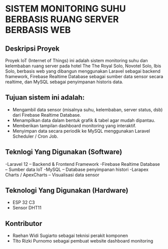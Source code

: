 # SISTEM MONITORING SUHU BERBASIS RUANG SERVER BERBASIS WEB

## Deskripsi Proyek
Proyek IoT (Internet of Things) ini adalah sistem monitoring suhu dan kelembaban ruang server pada hotel The The Royal Solo, Novotel Solo, Ibis Solo, berbasis web yang dibangun menggunakan Laravel sebagai backend framework, Firebase Realtime Database sebagai sumber data sensor secara realtime, dan MySQL sebagai penyimpanan historis data.

## Tujuan sistem ini adalah:
- Mengambil data sensor (misalnya suhu, kelembaban, server status, dsb) dari Firebase Realtime Database.
- Menampilkan data dalam bentuk grafik & tabel agar mudah dipantau.
- Memberikan tampilan dashboard monitoring yang interaktif.
- Menyimpan data secara periodik ke MySQL menggunakan Laravel Scheduler / Cron Job.

## Teknlogi Yang Digunakan (Software)
-Laravel 12 – Backend & Frontend Framework
-Firebase Realtime Database – Sumber data IoT
-MySQL – Database penyimpanan histori
-Larapex Charts / ApexCharts – Visualisasi data sensor

## Teknologi Yang Digunakan (Hardware)
- ESP 32 C3
- Sensor DHT11

## Kontributor
- Raehan Widi Sugiarto sebagai teknisi perakit komponen
- TIto Rizki Purnomo sebagai pembuat website dashboard monitoring

